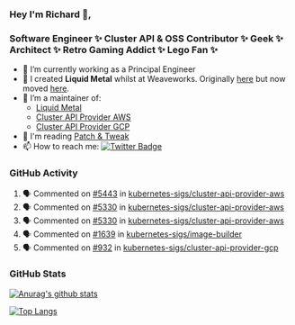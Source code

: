 ### Hey I'm Richard 👋, 

<h3 align="left">Software Engineer ✨ Cluster API & OSS Contributor ✨ Geek ✨ Architect ✨ Retro Gaming Addict ✨ Lego Fan ✨</h3>

- 🔭 I’m currently working as a Principal Engineer
- 📯 I created **Liquid Metal** whilst at Weaveworks. Originally [here](https://github.com/weaveworks-liquidmetal) but now moved [here](https://github.com/liquidmetal-dev).
- 👯 I’m a maintainer of:
  -  [Liquid Metal](https://github.com/liquidmetal-dev)
  -  [Cluster API Provider AWS](https://github.com/kubernetes-sigs/cluster-api-provider-aws)
  -  [Cluster API Provider GCP](https://github.com/kubernetes-sigs/cluster-api-provider-gcp)
- 💬 I'm reading [Patch & Tweak](https://bjooks.com/products/patch-tweak-exploring-modular-synthesis)
- 📫 How to reach me: [![Twitter Badge](https://img.shields.io/badge/-@fruit_case-00acee?style=flat&logo=Twitter&logoColor=white)](https://twitter.com/intent/follow?screen_name=fruit_case "Follow on Twitter")

### GitHub Activity 

<!--START_SECTION:activity-->
1. 🗣 Commented on [#5443](https://github.com/kubernetes-sigs/cluster-api-provider-aws/pull/5443#issuecomment-2800007978) in [kubernetes-sigs/cluster-api-provider-aws](https://github.com/kubernetes-sigs/cluster-api-provider-aws)
2. 🗣 Commented on [#5330](https://github.com/kubernetes-sigs/cluster-api-provider-aws/pull/5330#issuecomment-2800007092) in [kubernetes-sigs/cluster-api-provider-aws](https://github.com/kubernetes-sigs/cluster-api-provider-aws)
3. 🗣 Commented on [#5330](https://github.com/kubernetes-sigs/cluster-api-provider-aws/pull/5330#issuecomment-2800006895) in [kubernetes-sigs/cluster-api-provider-aws](https://github.com/kubernetes-sigs/cluster-api-provider-aws)
4. 🗣 Commented on [#1639](https://github.com/kubernetes-sigs/image-builder/pull/1639#issuecomment-2800006226) in [kubernetes-sigs/image-builder](https://github.com/kubernetes-sigs/image-builder)
5. 🗣 Commented on [#932](https://github.com/kubernetes-sigs/cluster-api-provider-gcp/pull/932#issuecomment-2800005555) in [kubernetes-sigs/cluster-api-provider-gcp](https://github.com/kubernetes-sigs/cluster-api-provider-gcp)
<!--END_SECTION:activity-->

### GitHub Stats

[![Anurag's github stats](https://github-readme-stats.vercel.app/api?username=richardcase&count_private=true&show_icons=true)](https://github.com/anuraghazra/github-readme-stats)

[![Top Langs](https://github-readme-stats.vercel.app/api/top-langs/?username=richardcase&hide=html&layout=compact)](https://github.com/anuraghazra/github-readme-stats)

